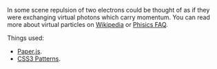 In some scene repulsion of two electrons could be thought of as if they were exchanging virtual photons which carry momentum. You can read more about virtual particles on [Wikipedia](https://en.wikipedia.org/wiki/Virtual_particle) or [Phisics FAQ](http://math.ucr.edu/home/baez/physics/Quantum/virtual_particles.html).

Things used:

- [Paper.js](http://paperjs.org/).
- [CSS3 Patterns](http://lea.verou.me/css3patterns/).
